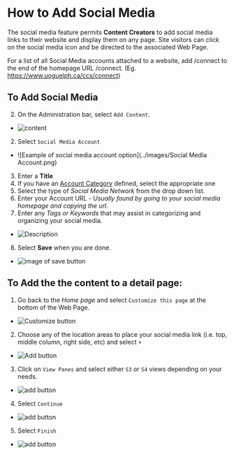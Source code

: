 # How to Add Social Media
The social media feature permits **Content Creators** to add social media links to their website and display them on any page. Site visitors can click on the social media icon and be directed to the associated Web Page.

For a list of all Social Media accounts attached to a website, add /connect to the end of the homepage URL <url>/connect. 
(Eg. https://www.uoguelph.ca/ccs/connect)

## To Add Social Media
2. On the Administration bar, select `Add Content`.
 * ![content](../images/Content.png)   
2. Select `Social Media Account`
 * ![Example of social media account option](../images/Social Media Account.png)
3. Enter a **Title**
4. If you have an [Account Category](taxonomies.md#categories) defined, select the appropriate one
5. Select the type of *Social Media Network* from the drop down list.
6. Enter your Account URL - *Usually found by going to your social media homepage and copying the url.*
7. Enter any *Tags or Keywords* that may assist in categorizing and organizing your social media.
 * ![Description](../images/Description.png)
8. Select **Save** when you are done.
 * ![image of save button](../images/save.png)

## To Add the the content to a detail page:

1. Go back to the *Home page* and select `Customize this page` at the bottom of the Web Page.
 * ![Customize button](../images/Customize.png)
2. Choose any of the location areas to place your social media link (i.e. top, middle column, right side, etc) and select `+`
  * ![Add button](../images/add.png)
3. Click on `View Panes` and select either `S3` or `S4` views depending on your needs.
  * ![add button](../images/viewsocial.png)
4. Select `Continue`
  * ![add button](../images/continue.png)
5. Select `Finish`
  * ![add button](../images/final.png)
